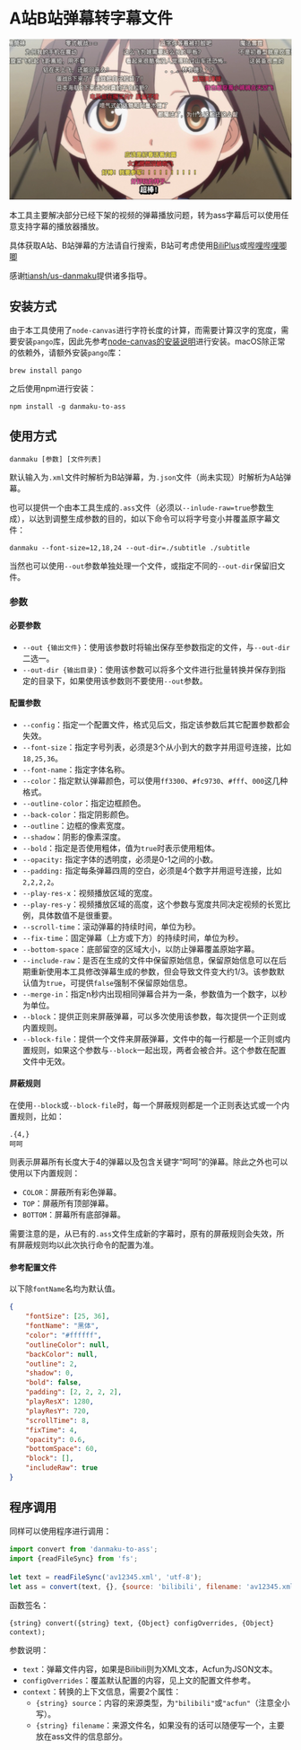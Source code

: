 # A站B站弹幕转字幕文件

![](./screenshot/strike-witches.png)

本工具主要解决部分已经下架的视频的弹幕播放问题，转为ass字幕后可以使用任意支持字幕的播放器播放。

具体获取A站、B站弹幕的方法请自行搜索，B站可考虑使用[BiliPlus](https://www.biliplus.com/)或[哔哩哔哩唧唧](http://www.bilibilijj.com/)

感谢[tiansh/us-danmaku](https://github.com/tiansh/us-danmaku)提供诸多指导。

## 安装方式

由于本工具使用了`node-canvas`进行字符长度的计算，而需要计算汉字的宽度，需要安装`pango`库，因此先参考[node-canvas的安装说明](https://github.com/Automattic/node-canvas#installation)进行安装。macOS除正常的依赖外，请额外安装`pango`库：

```shell
brew install pango
```

之后使用npm进行安装：

```shell
npm install -g danmaku-to-ass
```

## 使用方式

```shell
danmaku [参数] [文件列表]
```

默认输入为`.xml`文件时解析为B站弹幕，为`.json`文件（尚未实现）时解析为A站弹幕。

也可以提供一个由本工具生成的`.ass`文件（必须以`--inlude-raw=true`参数生成），以达到调整生成参数的目的，如以下命令可以将字号变小并覆盖原字幕文件：

```shell
danmaku --font-size=12,18,24 --out-dir=./subtitle ./subtitle
```

当然也可以使用`--out`参数单独处理一个文件，或指定不同的`--out-dir`保留旧文件。

### 参数

#### 必要参数

- `--out {输出文件}`：使用该参数时将输出保存至参数指定的文件，与`--out-dir`二选一。
- `--out-dir {输出目录}`：使用该参数可以将多个文件进行批量转换并保存到指定的目录下，如果使用该参数则不要使用`--out`参数。

#### 配置参数

- `--config`：指定一个配置文件，格式见后文，指定该参数后其它配置参数都会失效。
- `--font-size`：指定字号列表，必须是3个从小到大的数字并用逗号连接，比如`18,25,36`。
- `--font-name`：指定字体名称。
- `--color`：指定默认弹幕颜色，可以使用`ff3300`、`#fc9730`、`#fff`、`000`这几种格式。
- `--outline-color`：指定边框颜色。
- `--back-color`：指定阴影颜色。
- `--outline`：边框的像素宽度。
- `--shadow`：阴影的像素深度。
- `--bold`：指定是否使用粗体，值为`true`时表示使用粗体。
- `--opacity:` 指定字体的透明度，必须是0-1之间的小数。
- `--padding:` 指定每条弹幕四周的空白，必须是4个数字并用逗号连接，比如`2,2,2,2`。
- `--play-res-x`：视频播放区域的宽度。
- `--play-res-y`：视频播放区域的高度，这个参数与宽度共同决定视频的长宽比例，具体数值不是很重要。
- `--scroll-time`：滚动弹幕的持续时间，单位为秒。
- `--fix-time`：固定弹幕（上方或下方）的持续时间，单位为秒。
- `--bottom-space`：底部留空的区域大小，以防止弹幕覆盖原始字幕。
- `--include-raw`：是否在生成的文件中保留原始信息，保留原始信息可以在后期重新使用本工具修改弹幕生成的参数，但会导致文件变大约1/3。该参数默认值为`true`，可提供`false`强制不保留原始信息。
- `--merge-in`：指定n秒内出现相同弹幕合并为一条，参数值为一个数字，以秒为单位。
- `--block`：提供正则来屏蔽弹幕，可以多次使用该参数，每次提供一个正则或内置规则。
- `--block-file`：提供一个文件来屏蔽弹幕，文件中的每一行都是一个正则或内置规则，如果这个参数与`--block`一起出现，两者会被合并。这个参数在配置文件中无效。

#### 屏蔽规则

在使用`--block`或`--block-file`时，每一个屏蔽规则都是一个正则表达式或一个内置规则，比如：

```
.{4,}
呵呵
```

则表示屏幕所有长度大于4的弹幕以及包含关键字“呵呵”的弹幕。除此之外也可以使用以下内置规则：

- `COLOR`：屏蔽所有彩色弹幕。
- `TOP`：屏蔽所有顶部弹幕。
- `BOTTOM`：屏幕所有底部弹幕。

需要注意的是，从已有的`.ass`文件生成新的字幕时，原有的屏蔽规则会失效，所有屏蔽规则均以此次执行命令的配置为准。

#### 参考配置文件

以下除`fontName`名均为默认值。

```json
{
    "fontSize": [25, 36],
    "fontName": "黑体",
    "color": "#ffffff",
    "outlineColor": null,
    "backColor": null,
    "outline": 2,
    "shadow": 0,
    "bold": false,
    "padding": [2, 2, 2, 2],
    "playResX": 1280,
    "playResY": 720,
    "scrollTime": 8,
    "fixTime": 4,
    "opacity": 0.6,
    "bottomSpace": 60,
    "block": [],
    "includeRaw": true
}
```

## 程序调用

同样可以使用程序进行调用：

```javascript
import convert from 'danmaku-to-ass';
import {readFileSync} from 'fs';

let text = readFileSync('av12345.xml', 'utf-8');
let ass = convert(text, {}, {source: 'bilibili', filename: 'av12345.xml'});
```

函数签名：

```
{string} convert({string} text, {Object} configOverrides, {Object} context);
```

参数说明：

- `text`：弹幕文件内容，如果是Bilibili则为XML文本，Acfun为JSON文本。
- `configOverrides`：覆盖默认配置的内容，见上文的配置文件参考。
- `context`：转换的上下文信息，需要2个属性：
    - `{string} source`：内容的来源类型，为`"bilibili"`或`"acfun"`（注意全小写）。
    - `{string} filename`：来源文件名，如果没有的话可以随便写一个，主要放在ass文件的信息部分。

